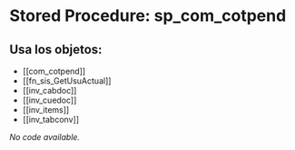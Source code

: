 # Stored Procedure: sp_com_cotpend

## Usa los objetos:
- [[com_cotpend]]
- [[fn_sis_GetUsuActual]]
- [[inv_cabdoc]]
- [[inv_cuedoc]]
- [[inv_items]]
- [[inv_tabconv]]

*No code available.*
